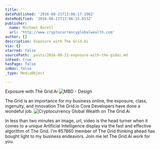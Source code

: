 ```yaml
---
title: ''
datePublished: '2016-08-21T13:06:17.196Z'
dateModified: '2016-08-21T13:06:15.653Z'
publisher:
  name: Michael Borell
  url: 'http://www.cryptocurrencyglobalwealth.com'
author: []
description: Exposure with The Grid.Ai
via: {}
starred: false
sourcePath: _posts/2016-08-21-exposure-with-the-gidai.md
inFeed: true
hasPage: false
inNav: false
_type: MediaObject

---
```

Exposure with The Grid.Ai
![MBD - Design](https://the-grid-user-content.s3-us-west-2.amazonaws.com/30286c8e-e5c2-4826-97f4-7770396cdc12.jpg)

The Grid is an importance for my business online, the exposure, class, ingenuity, and innovation The Grid.io Core Developers have done a wondeful job.
![Cryptocurrency Global Wealth on The Grid.Ai](https://the-grid-user-content.s3-us-west-2.amazonaws.com/0bd04db9-48be-4609-97d8-673c68cc2855.jpg)

In less than two minutes an image, url, video is the head turner when it comes to a unique Artificial Intelligence display via the fast and effective algorithm of The Grid. I'm \#57860 member of The Grid thinking ahead has bought light to my business endeavors. Join me let The Grid.Ai work for you.
